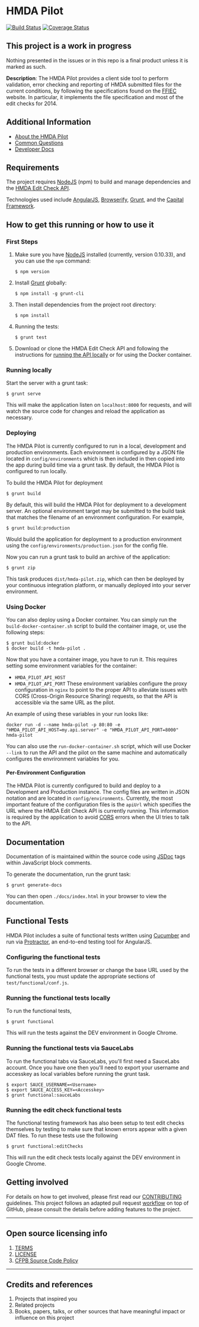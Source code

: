 # HMDA Pilot

[![Build Status](https://travis-ci.org/cfpb/hmda-pilot.svg)](https://travis-ci.org/cfpb/hmda-pilot)
[![Coverage Status](https://coveralls.io/repos/cfpb/hmda-pilot/badge.svg)](https://coveralls.io/r/cfpb/hmda-pilot)

## This project is a work in progress

Nothing presented in the issues or in this repo is a final product unless it is marked as such.

**Description**: The HMDA Pilot provides a client side tool to perform validation, error checking and reporting of HMDA submitted files for the current conditions, by following the specifications found on the [FFIEC](http://www.ffiec.gov/hmda) website. In particular, it implements the file specification and most of the edit checks for 2014.

## Additional Information

* [About the HMDA Pilot](ABOUT.md)
* [Common Questions](COMMON_QUESTIONS.md)
* [Developer Docs](DEVELOPERS.md)

## Requirements

The project requires [NodeJS](http://nodejs.org) (npm) to build and manage dependencies and the [HMDA Edit Check API](https://github.com/cfpb/hmda-edit-check-api).

Technologies used include [AngularJS](http://angularjs.org), [Browserify](http://browserify.org), [Grunt](http://gruntjs.com), and the [Capital Framework](http://cfpb.github.io/capital-framework/).

## How to get this running or how to use it

### First Steps

1. Make sure you have [NodeJS](https://nodejs.org) installed (currently, version 0.10.33), and you can use the `npm` command:
    ```shell
    $ npm version
    ```
1. Install [Grunt](http://gruntjs.com) globally:
    ```shell
    $ npm install -g grunt-cli
    ```
1. Then install dependencies from the project root directory:
    ```shell
    $ npm install
    ```
1. Running the tests:
    ```shell
    $ grunt test
    ```
1. Download or clone the HMDA Edit Check API and following the instructions for [running the API locally](https://github.com/cfpb/hmda-edit-check-api#running-locally) or for using the Docker container.

### Running locally

Start the server with a grunt task:

```shell
$ grunt serve
```

This will make the application listen on `localhost:8000` for requests, and will watch the source code for changes and reload the application as necessary.

### Deploying

The HMDA Pilot is currently configured to run in a local, development and production environments. Each environment is configured by a JSON file located in `config/environments` which is then included in then copied into the app during build time via a grunt task. By default, the HMDA Pilot is configured to run locally.

To build the HMDA Pilot for deployment

```shell
$ grunt build
```

By default, this will build the HMDA Pilot for deployment to a development server. An optional environment target may be submitted to the build task that matches the filename of an environment configuration. For example,

```shell
$ grunt build:production
```

Would build the application for deployment to a production environment using the `config/environments/production.json` for the config file.

Now you can run a grunt task to build an archive of the application:

```shell
$ grunt zip
```

This task produces `dist/hmda-pilot.zip`, which can then be deployed by your continuous integration platform, or manually deployed into your server environment.

### Using Docker

You can also deploy using a Docker container. You can simply run the `build-docker-container.sh` script to build the container image, or, use the following steps:

```shell
$ grunt build:docker
$ docker build -t hmda-pilot .
```

Now that you have a container image, you have to run it. This requires setting some environment variables for the container:
 - `HMDA_PILOT_API_HOST`
 - `HMDA_PILOT_API_PORT`
These environment variables configure the proxy configuration in `nginx` to point to the proper API to alleviate issues with CORS (Cross-Origin Resource Sharing) requests, so that the API is accessible via the same URL as the pilot.

An example of using these variables in your run looks like:
```
docker run -d --name hmda-pilot -p 80:80 -e "HMDA_PILOT_API_HOST=my.api.server" -e "HMDA_PILOT_API_PORT=8000" hmda-pilot
```

You can also use the `run-docker-container.sh` script, which will use Docker `--link` to run the API and the pilot on the same machine and automatically configures the envrironment variables for you.

#### Per-Environment Configuration

The HMDA Pilot is currently configured to build and deploy to a Development and Production instance. The config files are written in JSON notation and are located in `config/environments`. Currently, the most important feature of the configuration files is the `apiUrl` which specifies the URL where the HMDA Edit Check API is currently running. This information is required by the application to avoid [CORS](http://enable-cors.org/) errors when the UI tries to talk to the API.

## Documentation

Documentation of is maintained within the source code using [JSDoc](http://usejsdoc.org/) tags within JavaScript block comments.

To generate the documentation, run the grunt task:

```shell
$ grunt generate-docs
```

You can then open `./docs/index.html` in your browser to view the documentation.

## Functional Tests

HMDA Pilot includes a suite of functional tests written using [Cucumber](https://cukes.info/docs/reference#gherkin) and run via [Protractor](http://angular.github.io/protractor/#/), an end-to-end testing tool for AngularJS.

### Configuring the functional tests

To run the tests in a different browser or change the base URL used by the functional tests, you must update the appropriate sections of `test/functional/conf.js`.

### Running the functional tests locally

To run the functional tests,

```shell
$ grunt functional
```

This will run the tests against the DEV environment in Google Chrome.

### Running the functional tests via SauceLabs

To run the functional tabs via SauceLabs, you'll first need a SauceLabs account. Once you have one then you'll need to export your username and accesskey as local variables before running the grunt task.

```shell
$ export SAUCE_USERNAME=<Username>
$ export SAUCE_ACCESS_KEY=<Accesskey>
$ grunt functional:sauceLabs
```

### Running the edit check functional tests

The functional testing framework has also been setup to test edit checks themselves by testing to make sure that known errors appear with a given DAT files. To run these tests use the following

```shell
$ grunt functional:editChecks
```

This will run the edit check tests locally against the DEV environment in Google Chrome.

## Getting involved

For details on how to get involved, please first read our [CONTRIBUTING](CONTRIBUTING.md) guidelines.
This project follows an adapted pull request [workflow](https://github.com/cfpb/hmda-pilot/wiki/GitHub-workflow) on top of GitHub, please consult the details before adding features to the project.

----

## Open source licensing info
1. [TERMS](TERMS.md)
2. [LICENSE](LICENSE)
3. [CFPB Source Code Policy](https://github.com/cfpb/source-code-policy/)

----

## Credits and references

1. Projects that inspired you
2. Related projects
3. Books, papers, talks, or other sources that have meaningful impact or influence on this project
